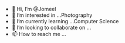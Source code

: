 - 👋 Hi, I’m @Jomeel
- 👀 I’m interested in ...Photography 
- 🌱 I’m currently learning ...Computer Science
- 💞️ I’m looking to collaborate on ...
- 📫 How to reach me ...

<!---
Jomeel/Jomeel is a ✨ special ✨ repository because its `README.md` (this file) appears on your GitHub profile.
You can click the Preview link to take a look at your changes.
--->

